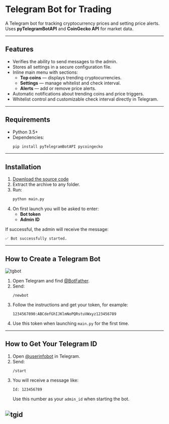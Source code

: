 # Telegram Bot for Trading

A Telegram bot for tracking cryptocurrency prices and setting price alerts.  
Uses **pyTelegramBotAPI** and **CoinGecko API** for market data.

---



## Features


- Verifies the ability to send messages to the admin.
- Stores all settings in a secure configuration file.
- Inline main menu with sections:
  - **Top coins** — displays trending cryptocurrencies.
  - **Settings** — manage whitelist and check interval.
  - **Alerts** — add or remove price alerts.
- Automatic notifications about trending coins and price triggers.
- Whitelist control and customizable check interval directly in Telegram.

---

## Requirements

- Python 3.5+
- Dependencies:
  ```bash
  pip install pyTelegramBotAPI pycoingecko
  ```

---

## Installation

1. [Download the source code](https://github.com/yourusername/telegram-trading-bot/archive/refs/heads/main.zip)
2. Extract the archive to any folder.
3. Run:
   ```bash
   python main.py
   ```
4. On first launch you will be asked to enter:
   - **Bot token**
   - **Admin ID**

If successful, the admin will receive the message:
```
✅ Bot successfully started.
```

---

## How to Create a Telegram Bot
![tgbot](https://i.imgur.com/sQ098Ed.jpeg)
1. Open Telegram and find [@BotFather](https://t.me/BotFather).
2. Send:
   ```
   /newbot
   ```
3. Follow the instructions and get your token, for example:
   ```
   1234567890:ABCdefGhIJKlmNoPQRstuVWxyz123456789
   ```
4. Use this token when launching `main.py` for the first time.

---

## How to Get Your Telegram ID

1. Open [@userinfobot](https://t.me/userinfobot) in Telegram.
2. Send:
   ```
   /start
   ```
3. You will receive a message like:
   ```
   Id: 123456789
   ```
   Use this number as your `admin_id` when starting the bot.

![tgid](https://i.imgur.com/B4nYSQH.jpeg)
---



